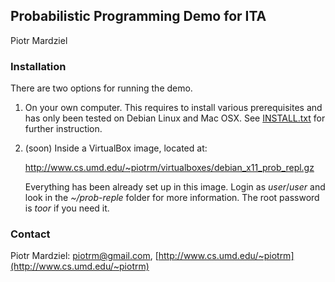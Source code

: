 ## Probabilistic Programming Demo for ITA ##
Piotr Mardziel

### Installation

There are two options for running the demo.

 1. On your own computer. This requires to install various
    prerequisites and has only been tested on Debian Linux and Mac
    OSX. See [INSTALL.txt](INSTALL.txt) for further instruction.

 2. (soon) Inside a VirtualBox image, located at:

    http://www.cs.umd.edu/~piotrm/virtualboxes/debian_x11_prob_repl.gz

    Everything has been already set up in this image. Login as
    *user*/*user* and look in the *~/prob-reple* folder for more
    information. The root password is *toor* if you need it.

### Contact
Piotr Mardziel: [piotrm@gmail.com](mailto:piotrm@gmail.com),
[http://www.cs.umd.edu/~piotrm](http://www.cs.umd.edu/~piotrm)
